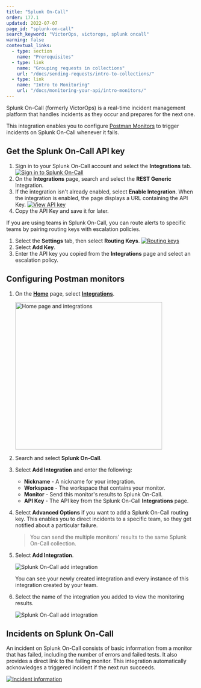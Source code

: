 ```yaml
---
title: "Splunk On-Call"
order: 177.1
updated: 2022-07-07
page_id: "splunk-on-call"
search_keyword: "VictorOps, victorops, splunk oncall"
warning: false
contextual_links:
  - type: section
    name: "Prerequisites"
  - type: link
    name: "Grouping requests in collections"
    url: "/docs/sending-requests/intro-to-collections/"
  - type: link
    name: "Intro to Monitoring"
    url: "/docs/monitoring-your-api/intro-monitors/"
---
```


Splunk On-Call (formerly VictorOps) is a real-time incident management platform that handles incidents as they occur and prepares for the next one.

This integration enables you to configure [Postman Monitors](/docs/monitoring-your-api/intro-monitors/) to trigger incidents on Splunk On-Call whenever it fails.

## Get the Splunk On-Call API key

1. Sign in to your Splunk On-Call account and select the **Integrations** tab.
   [![Sign in to Splunk On-Call](https://assets.postman.com/postman-docs/splunk-on-call-integrations-2.jpg)](https://assets.postman.com/postman-docs/splunk-on-call-integrations-2.jpg)
1. On the **Integrations** page, search and select the **REST Generic** Integration.
1. If the integration isn't already enabled, select **Enable Integration**. When the integration is enabled, the page displays a URL containing the API Key.
   [![View API key](https://assets.postman.com/postman-docs/splunk-on-call-copy-api-key.jpg)](https://assets.postman.com/postman-docs/splunk-on-call-copy-api-key.jpg)
1. Copy the API Key and save it for later.

If you are using teams in Splunk On-Call, you can route alerts to specific teams by pairing routing keys with escalation policies.

1. Select the **Settings** tab, then select **Routing Keys**.
   [![Routing keys](https://assets.postman.com/postman-docs/splunk-on-call-routing-keys-1.jpg)](https://assets.postman.com/postman-docs/splunk-on-call-routing-keys-1.jpg)
1. Select **Add Key**.
1. Enter the API key you copied from the **Integrations** page and select an escalation policy.

## Configuring Postman monitors

1. On the **[Home](https://go.postman.co/home)** page, select **[Integrations](https://go.postman.co/integrations)**.

    <img alt="Home page and integrations" src="https://assets.postman.com/postman-docs/v10/home-integrations-v10.jpg" width="390px">

1. Search and select **Splunk On-Call**.
1. Select **Add Integration** and enter the following:
    * **Nickname** -   A nickname for your integration.
    * **Workspace** -  The workspace that contains your monitor.
    * **Monitor** -   Send this monitor's results to Splunk On-Call.
    * **API Key** -  The API key from the Splunk On-Call **Integrations** page.
1. Select **Advanced Options** if you want to add a Splunk On-Call routing key. This enables you to direct incidents to a specific team, so they get notified about a particular failure.
    > You can send the multiple monitors' results to the same Splunk On-Call collection.
1. Select **Add Integration**.

   ![Splunk On-Call add integration](https://assets.postman.com/postman-docs/splunk-on-call-add-integration-config.jpg)

   You can see your newly created integration and every instance of this integration created by your team.

1. Select the name of the integration you added to view the monitoring results.

   ![Splunk On-Call add integration](https://assets.postman.com/postman-docs/splunk-on-call-view-all-integrations.jpg)

## Incidents on Splunk On-Call

An incident on Splunk On-Call consists of basic information from a monitor that has failed, including the number of errors and failed tests. It also provides a direct link to the failing monitor. This integration automatically acknowledges a triggered incident if the next run succeeds.

[![Incident information](https://assets.postman.com/postman-docs/splunk-on-call-incident-info.jpg)](https://assets.postman.com/postman-docs/splunk-on-call-incident-info.jpg)
